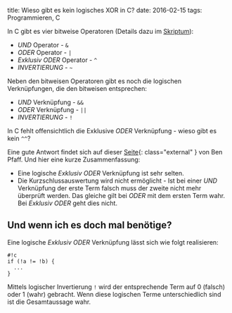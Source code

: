 title: Wieso gibt es kein logisches XOR in C?
date: 2016-02-15
tags: Programmieren, C

In C gibt es vier bitweise Operatoren (Details dazu im [Skriptum]({filename}/dic/mikrocontroller/bitmanipulation.md)):

* *UND* Operator - <code>&</code>
* *ODER* Operator - <code>|</code>
* *Exklusiv ODER* Operator - <code>^</code>
* *INVERTIERUNG* - <code>~</code>

Neben den bitweisen Operatoren gibt es noch die logischen Verknüpfungen, die den bitweisen entsprechen:

* *UND* Verknüpfung - <code>&&</code>
* *ODER* Verknüpfung - <code>||</code>
* *INVERTIERUNG* - <code>!</code>

<!-- PELICAN_BEGIN_SUMMARY -->
In C fehlt offensichtlich die Exklusive *ODER* Verknüpfung - wieso gibt es kein <code>^^</code>?

Eine gute Antwort findet sich auf dieser [Seite](http://benpfaff.org/writings/clc/logical-xor.html){: class="external" }
von Ben Pfaff. Und hier eine kurze Zusammenfassung:

* Eine logische *Exklusiv ODER* Verknüpfung ist sehr selten.
* Die Kurzschlussauswertung wird nicht ermöglicht - Ist bei einer *UND* Verknüpfung der erste Term falsch muss der zweite nicht
mehr überprüft werden. Das gleiche gilt bei *ODER* mit dem ersten Term wahr. Bei *Exklusiv ODER* geht dies nicht.
<!-- PELICAN_END_SUMMARY -->

## Und wenn ich es doch mal benötige?
Eine logische *Exklusiv ODER* Verknüpfung lässt sich wie folgt realisieren:

    #!c
    if (!a != !b) {
      ...
    }

Mittels logischer Invertierung <code>!</code> wird der entsprechende Term auf 0 (falsch) oder 1 (wahr) gebracht. Wenn diese logischen
Terme unterschiedlich sind ist die Gesamtaussage wahr.
